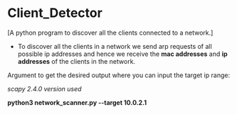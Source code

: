 # Client_Detector
[A python program to discover all the clients connected to a network.]



* To discover all the clients in a network we send arp requests of all possible ip addresses and hence we receive the **mac addresses** and **ip addresses** of the clients in the network. 


Argument to get the desired output where you can input the target ip range:

*scapy 2.4.0 version used*


 **python3 network_scanner.py --target 10.0.2.1**
